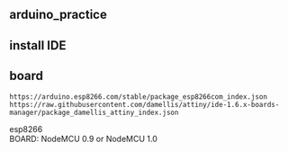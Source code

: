 ## arduino_practice
## install IDE


## board
```
https://arduino.esp8266.com/stable/package_esp8266com_index.json  
https://raw.githubusercontent.com/damellis/attiny/ide-1.6.x-boards-manager/package_damellis_attiny_index.json
```
esp8266  
BOARD: NodeMCU 0.9 or NodeMCU 1.0
